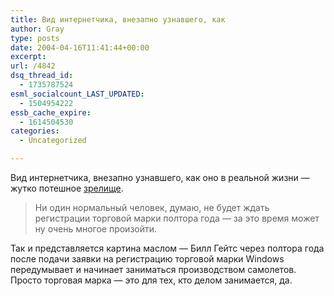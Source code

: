 ```yaml
---
title: Вид интернетчика, внезапно узнавшего, как
author: Gray
type: posts
date: 2004-04-16T11:41:44+00:00
excerpt:
url: /4842
dsq_thread_id:
  - 1735787524
esml_socialcount_LAST_UPDATED:
  - 1504954222
essb_cache_expire:
  - 1614504530
categories:
  - Uncategorized

---
```








Вид интернетчика, внезапно узнавшего, как оно в реальной жизни &#8212; жутко потешное <a href="http://nudnik.ru/16.04.2004/4/comments" target="_blank">зрелище</a>.

> Ни один нормальный человек, думаю, не будет ждать регистрации торговой марки полтора года &#8212; за это время может ну очень многое произойти.

Так и представляется картина маслом &#8212; Билл Гейтс через полтора года после подачи заявки на регистрацию торговой марки Windows передумывает и начинает заниматься производством самолетов.  
Просто торговая марка &#8212; это для тех, кто делом занимается, да.